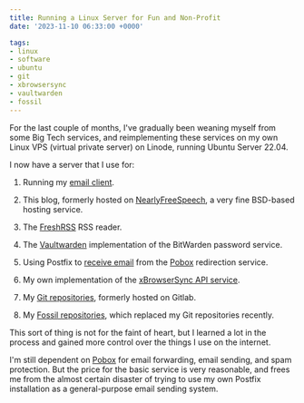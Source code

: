 ```yaml
---
title: Running a Linux Server for Fun and Non-Profit
date: '2023-11-10 06:33:00 +0000'

tags:
- linux
- software
- ubuntu
- git
- xbrowsersync
- vaultwarden
- fossil
---
```


For the last couple of months, I've gradually been weaning myself from some
Big Tech services, and reimplementing these services on my own Linux VPS
(virtual private server) on Linode, running Ubuntu Server 22.04.
<!--more-->
I now have a server that I use for:

1. Running my [email client](https://www.bloovis.com/fossil/home/marka/fossils/sup-notmuch/doc/trunk/README.md).

2. This blog, formerly hosted on [NearlyFreeSpeech](https://www.nearlyfreespeech.net/),
a very fine BSD-based hosting service.

3. The [FreshRSS](https://freshrss.org/index.html) RSS reader.

4. The [Vaultwarden](/posts/2023-10-06-vaultwarden-without-docker/) implementation
of the BitWarden password service.

5. Using Postfix to [receive email](/posts/2023-10-03-postfix-maildrop-failure/) from
the [Pobox](/posts/2023-10-07-pobox-and-postfix/) redirection service.

6. My own implementation of the [xBrowserSync API service](/posts/2023-11-04-implementing-xbrowsersync-api/).

7. My [Git repositories](/posts/2023-11-09-publishing-with-cgit/), formerly hosted on Gitlab.

8. My [Fossil repositories](/fossil/), which replaced my Git repositories recently.

This sort of thing is not for the faint of heart, but I learned a lot
in the process and gained more control over the things I use on the internet.

I'm still dependent on [Pobox](https://www.pobox.com/) for email forwarding,
email sending, and spam protection.  But the price for the basic service
is very reasonable, and frees me from the almost certain disaster of trying
to use my own Postfix installation as a general-purpose email sending system.
